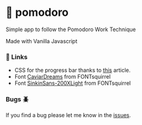 # :tomato: pomodoro
Simple app to follow the Pomodoro Work Technique

Made with Vanilla Javascript

### :link: Links
- CSS for the progress bar thanks to [this](https://www.formget.com/css-progress-bar/#circular_progress_bar) article.
- Font [CaviarDreams](https://www.fontsquirrel.com/fonts/caviar-dreams) from FONTsquirrel
- Font [SinkinSans-200XLight](https://www.fontsquirrel.com/fonts/sinkin-sans) from FONTsquirrel
### Bugs :beetle:
If you find a bug please let me know in the [issues](https://github.com/lekova/pomodoro/issues).
